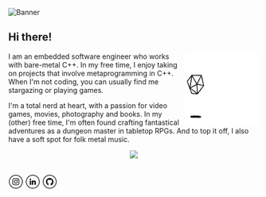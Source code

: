 ![Banner](https://github.com/cmargiotta/cmargiotta/raw/main/banner.JPG)

## Hi there!

<img align="right" height="150" src="https://github.com/cmargiotta/cmargiotta/raw/main/d20.gif">

I am an embedded software engineer who works with bare-metal C++. In my free time, I enjoy taking on projects that involve metaprogramming in C++. When I'm not coding, you can usually find me stargazing or playing games.

I'm a total nerd at heart, with a passion for video games, movies, photography and books. In my (other) free time, I'm often found crafting fantastical adventures as a dungeon master in tabletop RPGs. And to top it off, I also have a soft spot for folk metal music.

<p align="center">
  <img src="https://github-readme-stats.vercel.app/api?username=cmargiotta&theme=dark&show_icons=true">
</p>

##

<a href="https://www.instagram.com/nychtelios/" target="_blank"><img src="https://github.com/cmargiotta/cmargiotta/raw/main/ig.png" alt="Instagram" width="30"></a>
<a href="https://www.linkedin.com/in/car-margiotta/" target="_blank"><img src="https://github.com/cmargiotta/cmargiotta/raw/main/in.png" alt="LinkedIn" width="30"></a>
<a href="https://github.com/cmargiotta" target="_blank"><img src="https://github.com/cmargiotta/cmargiotta/raw/main/git.png" alt="GitHub" width="30"></a>
